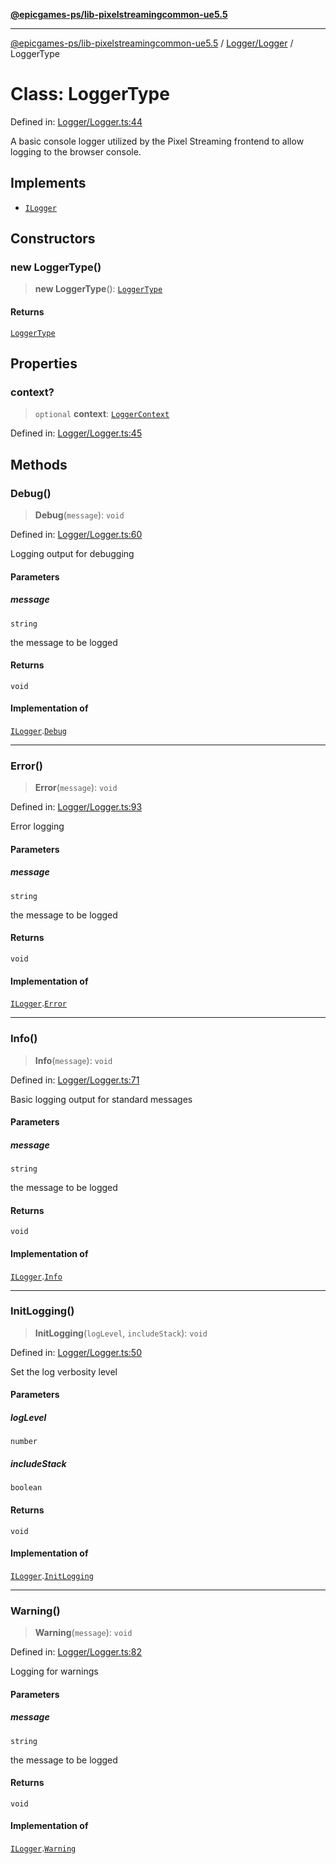 [**@epicgames-ps/lib-pixelstreamingcommon-ue5.5**](../../../README.md)

***

[@epicgames-ps/lib-pixelstreamingcommon-ue5.5](../../../README.md) / [Logger/Logger](../README.md) / LoggerType

# Class: LoggerType

Defined in: [Logger/Logger.ts:44](https://github.com/mcottontensor/PixelStreamingInfrastructure/blob/5fb85fd65be1623aae0ff7d1b463a27836d35a34/Common/src/Logger/Logger.ts#L44)

A basic console logger utilized by the Pixel Streaming frontend to allow
logging to the browser console.

## Implements

- [`ILogger`](../interfaces/ILogger.md)

## Constructors

### new LoggerType()

> **new LoggerType**(): [`LoggerType`](LoggerType.md)

#### Returns

[`LoggerType`](LoggerType.md)

## Properties

### context?

> `optional` **context**: [`LoggerContext`](LoggerContext.md)

Defined in: [Logger/Logger.ts:45](https://github.com/mcottontensor/PixelStreamingInfrastructure/blob/5fb85fd65be1623aae0ff7d1b463a27836d35a34/Common/src/Logger/Logger.ts#L45)

## Methods

### Debug()

> **Debug**(`message`): `void`

Defined in: [Logger/Logger.ts:60](https://github.com/mcottontensor/PixelStreamingInfrastructure/blob/5fb85fd65be1623aae0ff7d1b463a27836d35a34/Common/src/Logger/Logger.ts#L60)

Logging output for debugging

#### Parameters

##### message

`string`

the message to be logged

#### Returns

`void`

#### Implementation of

[`ILogger`](../interfaces/ILogger.md).[`Debug`](../interfaces/ILogger.md#debug)

***

### Error()

> **Error**(`message`): `void`

Defined in: [Logger/Logger.ts:93](https://github.com/mcottontensor/PixelStreamingInfrastructure/blob/5fb85fd65be1623aae0ff7d1b463a27836d35a34/Common/src/Logger/Logger.ts#L93)

Error logging

#### Parameters

##### message

`string`

the message to be logged

#### Returns

`void`

#### Implementation of

[`ILogger`](../interfaces/ILogger.md).[`Error`](../interfaces/ILogger.md#error)

***

### Info()

> **Info**(`message`): `void`

Defined in: [Logger/Logger.ts:71](https://github.com/mcottontensor/PixelStreamingInfrastructure/blob/5fb85fd65be1623aae0ff7d1b463a27836d35a34/Common/src/Logger/Logger.ts#L71)

Basic logging output for standard messages

#### Parameters

##### message

`string`

the message to be logged

#### Returns

`void`

#### Implementation of

[`ILogger`](../interfaces/ILogger.md).[`Info`](../interfaces/ILogger.md#info)

***

### InitLogging()

> **InitLogging**(`logLevel`, `includeStack`): `void`

Defined in: [Logger/Logger.ts:50](https://github.com/mcottontensor/PixelStreamingInfrastructure/blob/5fb85fd65be1623aae0ff7d1b463a27836d35a34/Common/src/Logger/Logger.ts#L50)

Set the log verbosity level

#### Parameters

##### logLevel

`number`

##### includeStack

`boolean`

#### Returns

`void`

#### Implementation of

[`ILogger`](../interfaces/ILogger.md).[`InitLogging`](../interfaces/ILogger.md#initlogging)

***

### Warning()

> **Warning**(`message`): `void`

Defined in: [Logger/Logger.ts:82](https://github.com/mcottontensor/PixelStreamingInfrastructure/blob/5fb85fd65be1623aae0ff7d1b463a27836d35a34/Common/src/Logger/Logger.ts#L82)

Logging for warnings

#### Parameters

##### message

`string`

the message to be logged

#### Returns

`void`

#### Implementation of

[`ILogger`](../interfaces/ILogger.md).[`Warning`](../interfaces/ILogger.md#warning)
